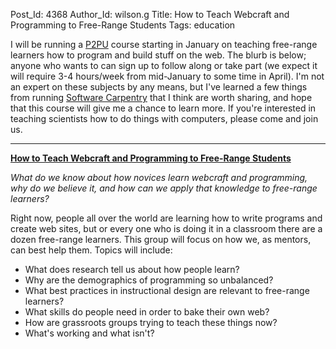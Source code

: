 Post_Id: 4368
Author_Id: wilson.g
Title: How to Teach Webcraft and Programming to Free-Range Students
Tags: education

<p>I will be running a <a href="http://p2pu.org">P2PU</a> course starting in January on teaching free-range learners how to program and build stuff on the web. The blurb is below; anyone who wants to can sign up to follow along or take part (we expect it will require 3-4 hours/week from mid-January to some time in April). I'm not an expert on these subjects by any means, but I've learned a few things from running <a href="http://software-carpentry.org">Software Carpentry</a> that I think are worth sharing, and hope that this course will give me a chance to learn more. If you're interested in teaching scientists how to do things with computers, please come and join us.</p>
<hr />
<p><strong><a href="http://p2pu.org/en/groups/how-to-teach-webcraft-and-programming-to-free-range-students/">How to Teach Webcraft and Programming to Free-Range Students</a></strong></p>
<p><em>What do we know about how novices learn webcraft and programming, why do we believe it, and how can we apply that knowledge to free-range learners?</em></p>
<p>Right now, people all over the world are learning how to write programs and create web sites, but or every one who is doing it in a classroom there are a dozen free-range learners. This group will focus on how we, as mentors, can best help them. Topics will include:</p>
<ul>
<li>What does research tell us about how people learn?</li>
<li>Why are the demographics of programming so unbalanced?</li>
<li>What best practices in instructional design are relevant to free-range learners?</li>
<li>What skills do people need in order to bake their own web?</li>
<li>How are grassroots groups trying to teach these things now?</li>
<li>What's working and what isn't?</li>
</ul>
